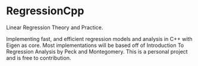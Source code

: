 # RegressionCpp
Linear Regression Theory and Practice. 

Implementing fast, and efficient regression models and analysis in C++ with Eigen as core. 
Most implementations will be based off of Introduction To Regression Analysis by Peck and Montegomery.
This is a personal project and is free to contribution.
